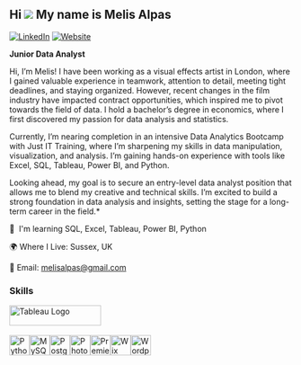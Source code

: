 ## Hi ![](https://user-images.githubusercontent.com/18350557/176309783-0785949b-9127-417c-8b55-ab5a4333674e.gif) My name is Melis Alpas

[![LinkedIn](https://img.shields.io/badge/-LinkedIn-blue?style=for-the-badge&logo=linkedin)](https://www.linkedin.com/in/melis-alpas-52555817a/)         [![Website](https://img.shields.io/badge/-Website-green?style=for-the-badge&logo=google-chrome&logoColor=white)]((https://www.melisalpas.com))
 



**Junior Data Analyst**

Hi, I’m Melis! I have been working as a visual effects artist in London, where I gained valuable experience in teamwork, attention to detail, meeting tight deadlines, and staying organized. However, recent changes in the film industry have impacted contract opportunities, which inspired me to pivot towards the field of data. I hold a bachelor’s degree in economics, where I first discovered my passion for data analysis and statistics.
 
Currently, I’m nearing completion in an intensive Data Analytics Bootcamp with Just IT Training, where I’m sharpening my skills in data manipulation, visualization, and analysis. I’m gaining hands-on experience with tools like Excel, SQL, Tableau, Power BI, and Python. 

Looking ahead, my goal is to secure an entry-level data analyst position that allows me to blend my creative and technical skills. I’m excited to build a strong foundation in data analysis and insights, setting the stage for a long-term career in the field.* 

🧠  I'm learning SQL, Excel, Tableau, Power BI, Python

🌍 Where I Live: Sussex, UK

📧 Email: melisalpas@gmail.com

### Skills

 <a href="https://public.tableau.com/app/profile/melis.alpas/vizzes" target="_blank" rel="noreferrer; return false;"><img src="https://raw.githubusercontent.com/gilbarbara/logos/main/logos/tableau.svg" width="163" height="36" alt="Tableau Logo" /></a>&nbsp;&nbsp;
</p>


<p align="left">
<a href="https://www.python.org/" target="_blank" rel="noreferrer"><img src="https://raw.githubusercontent.com/danielcranney/readme-generator/main/public/icons/skills/python-colored.svg" width="36" height="36" alt="Python" /></a><a href="https://www.mysql.com/" target="_blank" rel="noreferrer"><img src="https://raw.githubusercontent.com/danielcranney/readme-generator/main/public/icons/skills/mysql-colored.svg" width="36" height="36" alt="MySQL" /></a><a href="https://www.postgresql.org/" target="_blank" rel="noreferrer"><img src="https://raw.githubusercontent.com/danielcranney/readme-generator/main/public/icons/skills/postgresql-colored.svg" width="36" height="36" alt="PostgreSQL" /></a><a href="https://www.adobe.com/uk/products/photoshop.html" target="_blank" rel="noreferrer"><img src="https://raw.githubusercontent.com/danielcranney/readme-generator/main/public/icons/skills/photoshop-colored.svg" width="36" height="36" alt="Photoshop" /></a><a href="https://www.adobe.com/uk/products/premiere.html" target="_blank" rel="noreferrer"><img src="https://raw.githubusercontent.com/danielcranney/readme-generator/main/public/icons/skills/premierepro-colored.svg" width="36" height="36" alt="Premiere Pro" /></a><a href="https://wix.com" target="_blank" rel="noreferrer"><img src="https://raw.githubusercontent.com/danielcranney/readme-generator/main/public/icons/skills/wix-colored.svg" width="36" height="36" alt="Wix" /></a><a href="https://wordpress.com" target="_blank" rel="noreferrer"><img src="https://raw.githubusercontent.com/danielcranney/readme-generator/main/public/icons/skills/wordpress-colored.svg" width="36" height="36" alt="Wordpress" /></a></p>
